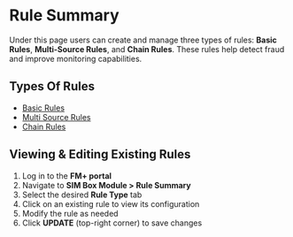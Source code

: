 # Rule Summary

Under this page users can create and manage three types of rules: **Basic Rules**, **Multi-Source Rules**, and **Chain Rules**. These rules help detect fraud and improve monitoring capabilities.

## Types Of Rules 
- [Basic Rules]((./BasicRules.md))
- [Multi Source Rules]((./MultiSourceRules.md))
- [Chain Rules]((./ChainRules.md))

## Viewing & Editing Existing Rules
1. Log in to the **FM+ portal**
2. Navigate to **SIM Box Module > Rule Summary**
3. Select the desired **Rule Type** tab
4. Click on an existing rule to view its configuration
5. Modify the rule as needed
6. Click **UPDATE** (top-right corner) to save changes
